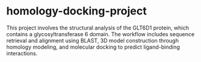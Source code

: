 # homology-docking-project
This project involves the structural analysis of the GLT6D1 protein, which contains a glycosyltransferase 6 domain. The workflow includes sequence retrieval and alignment using BLAST, 3D model construction through homology modeling, and molecular docking to predict ligand-binding interactions.
